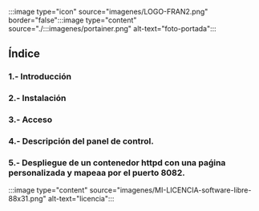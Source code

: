:::image type="icon" source="imagenes/LOGO-FRAN2.png" border="false":::image type="content" source="./:::imagenes/portainer.png" alt-text="foto-portada":::
## Índice
### 1.- Introducción
### 2.- Instalación
### 3.- Acceso 
### 4.- Descripción del panel de control.
### 5.- Despliegue de un contenedor httpd con una paǵina personalizada y mapeaa por el puerto 8082.
:::image type="content" source="imagenes/MI-LICENCIA-software-libre-88x31.png" alt-text="licencia":::